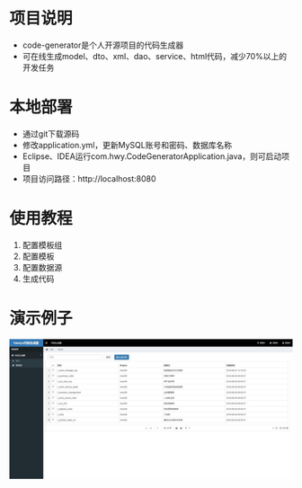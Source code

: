 # 项目说明
* code-generator是个人开源项目的代码生成器
* 可在线生成model、dto、xml、dao、service、html代码，减少70%以上的开发任务

# 本地部署
* 通过git下载源码
* 修改application.yml，更新MySQL账号和密码、数据库名称
* Eclipse、IDEA运行com.hwy.CodeGeneratorApplication.java，则可启动项目
* 项目访问路径：http://localhost:8080

# 使用教程
1. 配置模板组  
2. 配置模板  
3. 配置数据源
4. 生成代码

# 演示例子
![avatar](show.jpg)
